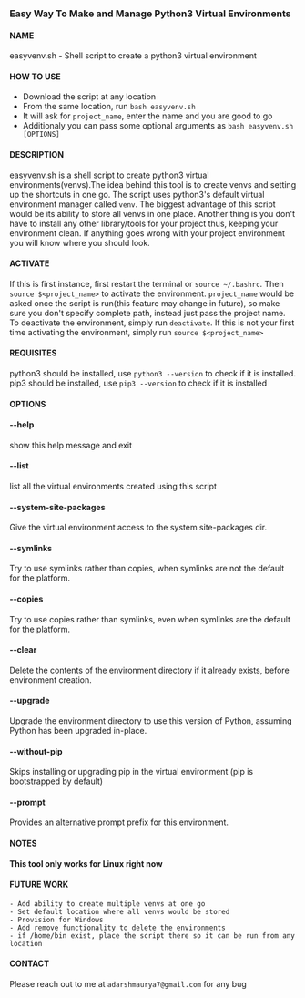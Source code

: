 ### Easy Way To Make and Manage Python3 Virtual Environments
#### NAME
easyvenv.sh - Shell script to create a python3 virtual environment

#### HOW TO USE
- Download the script at any location
- From the same location, run `bash easyvenv.sh`
- It will ask for `project_name`, enter the name and you are good to go
- Additionaly you can pass some optional arguments as `bash easyvenv.sh [OPTIONS]`

#### DESCRIPTION
easyvenv.sh is a shell script to create python3 virtual environments(venvs).The idea behind this tool is to create venvs and setting up the shortcuts in one go.
The script uses python3's default virtual environment manager called `venv`.
The biggest advantage of this script would be its ability to store all venvs in one place. Another thing is you don't have to install any other library/tools for your project thus, keeping your environment clean.
If anything goes wrong with your project environment you will know where you should look.


#### ACTIVATE
If this is first instance, first restart the terminal or `source ~/.bashrc`.
Then `source $<project_name>` to activate the environment. `project_name` would be asked once the script is run(this feature may change in future), so make sure you don't specify complete path, instead just pass the project name.
To deactivate the environment, simply run `deactivate`.
If this is not your first time activating the environment, simply run `source $<project_name>`

#### REQUISITES
python3 should be installed, use `python3 --version` to check if it is installed. pip3 should be installed, use `pip3 --version` to check if it is installed

#### OPTIONS

####  --help
show this help message and exit

####  --list
list all the virtual environments created using this script

####  --system-site-packages
Give the virtual environment access to the system site-packages dir.

####  --symlinks
Try to use symlinks rather than copies, when symlinks are not the default for the platform.

####  --copies
Try to use copies rather than symlinks, even when symlinks are the default for the platform.

####  --clear
Delete the contents of the environment directory if it already exists, before environment creation.

####  --upgrade
Upgrade the environment directory to use this version of Python, assuming Python has been upgraded in-place.

####  --without-pip
Skips installing or upgrading pip in the virtual environment (pip is bootstrapped by default)

####  --prompt
Provides an alternative prompt prefix for this environment.

#### NOTES
**This tool only works for Linux right now**

#### FUTURE WORK
    - Add ability to create multiple venvs at one go
    - Set default location where all venvs would be stored
    - Provision for Windows
	- Add remove functionality to delete the environments
	- if /home/bin exist, place the script there so it can be run from any location

#### CONTACT
Please reach out to me at `adarshmaurya7@gmail.com` for any bug
